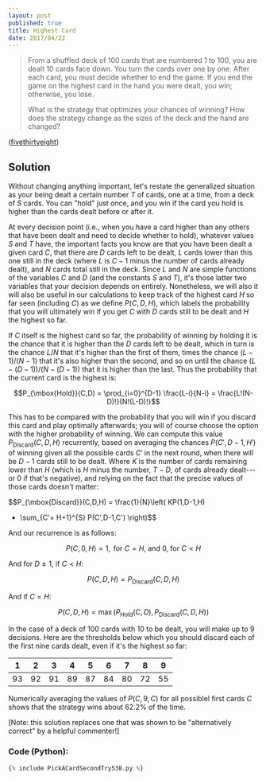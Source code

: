 ```yaml
---
layout: post
published: true
title: Highest Card
date: 2017/04/22
---
```


>From a shuffled deck of 100 cards that are numbered 1 to 100, you are dealt 10 cards face down. You turn the cards over one by one. After each card, you must decide whether to end the game. If you end the game on the highest card in the hand you were dealt, you win; otherwise, you lose.
>
>What is the strategy that optimizes your chances of winning? How does the strategy change as the sizes of the deck and the hand are changed?

<!--more-->

([fivethirtyeight](https://fivethirtyeight.com/features/pick-a-card-any-card/))

## Solution

Without changing anything important, let's restate the generalized situation as your being dealt a certain number $T$ of cards, one at a time, from a deck of $S$ cards. You can "hold" just once, and you win if the card you hold is higher than the cards dealt before or after it.

At every decision point (i.e., when you have a card higher than any others that have been dealt and need to decide whether to hold), whatever values $S$ and $T$ have, the important facts you know are that you have been dealt a given card $C$, that there are $D$ cards left to be dealt, $L$ cards lower than this one still in the deck (where $L$ is $C-1$ minus the number of cards already dealt), and $N$ cards total still in the deck.  Since $L$ and $N$ are simple functions of the variables $C$ and $D$ (and the constants $S$ and $T$), it's those latter two variables that your decision depends on entirely. Nonetheless, we will also it will also be useful in our calculations to keep track of the highest card $H$ so far seen (including $C$) as we define $P(C,D,H)$, which labels the probability that you will ultimately win if you get $C$ with $D$ cards still to be dealt and $H$ the highest so far.

If $C$ itself is the highest card so far, the probability of winning by holding it is the chance that it is higher than the $D$ cards left to be dealt, which in turn is the chance $L/N$ that it's higher than the first of them, times the chance $(L-1)/(N-1)$ that it's also higher than the second, and so on until the chance $(L-(D-1))/(N-(D-1))$ that it is higher than the last. Thus the probability that the current card is the highest is:

$$P_{\mbox{Hold}}(C,D) = \prod_{i=0}^{D-1} \frac{L-i}{N-i} =
\frac{L!(N-D)!}{N!(L-D)!}$$

This has to be compared with the probability that you will win if you discard this card and play optimally afterwards; you will of course choose the option with the higher probability of winning. We can compute this value $P_{\mbox{Discard}}(C,D,H)$ recurrently, based on averaging the chances $P(C',D-1,H')$ of winning given all the possible cards $C'$ in the next round, when there will be $D-1$ cards still to be dealt. Where $K$ is the number of cards remaining lower than $H$ (which is $H$ minus the number, $T-D$, of cards already dealt---or 0 if that's negative), and relying on the fact that the precise values of those cards doesn't matter:

$$P_{\mbox{Discard}}(C,D,H) = \frac{1}{N}\left( KP(1,D-1,H) 
+ \sum_{C'= H+1}^{S} P(C',D-1,C') \right)$$

And our recurrence is as follows:

$$P(C,0,H) = 1, \mbox{ for } C=H\mbox{, and }0 \mbox{, for } C \lt H$$

And for $D\geq 1$, if $C \lt H$:

$$P(C,D,H) = P_{\mbox{Discard}}(C,D,H)$$

And if $C=H$:

$$P(C,D,H) = \max(P_{\mbox{Hold}}(C,D),P_{\mbox{Discard}}(C,D,H))$$

In the case of a deck of $100$ cards with $10$ to be dealt, you will make up to $9$ decisions. Here are the thresholds below which you should discard each of the first nine cards dealt, even if it's the highest so far:

 | 1  | 2  | 3  | 4  | 5  | 6  | 7  | 8  | 9   |
 |----|----|----|----|----|----|----|----|-----|
 | 93 | 92 | 91 | 89 | 87 | 84 | 80 | 72 | 55  |
 
Numerically averaging the values of $P(C,9,C)$ for all possiblel first cards $C$ shows that the strategy wins about $62.2\%$ of the time.
 
 [Note: this solution replaces one that was shown to be "alternatively correct" by a helpful commenter!]
 
### Code (Python):

```python
{% include PickACardSecondTry538.py %}
```

<br>
 
